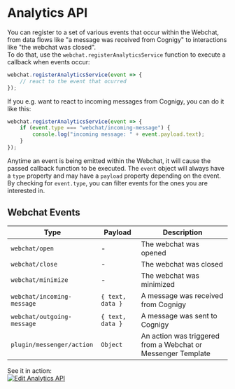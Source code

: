 # Analytics API

You can register to a set of various events that occur within the Webchat, from data flows like "a message was received from Cognigy" to interactions like "the webchat was closed".  
To do that, use the `webchat.registerAnalyticsService` function to execute a callback when events occur:

```javascript
webchat.registerAnalyticsService(event => {
	// react to the event that ocurred
});
```

If you e.g. want to react to incoming messages from Cognigy, you can do it like this:

```javascript
webchat.registerAnalyticsService(event => {
	if (event.type === "webchat/incoming-message") {
		console.log("incoming message: " + event.payload.text);
	}
});
```

Anytime an event is being emitted within the Webchat, it will cause the passed callback function to be executed.
The `event` object will always have a `type` property and may have a `payload` property depending on the event.
By checking for `event.type`, you can filter events for the ones you are interested in.

## Webchat Events

| Type                       | Payload          | Description                                                  |
| -------------------------- | ---------------- | ------------------------------------------------------------ |
| `webchat/open`             | -                | The webchat was opened                                       |
| `webchat/close`            | -                | The webchat was closed                                       |
| `webchat/minimize`         | -                | The webchat was minimized                                    |
| `webchat/incoming-message` | `{ text, data }` | A message was received from Cognigy                          |
| `webchat/outgoing-message` | `{ text, data }` | A message was sent to Cognigy                                |
| `plugin/messenger/action`  | `Object`         | An action was triggered from a Webchat or Messenger Template |

See it in action:  
[![Edit Analytics API](https://codesandbox.io/static/img/play-codesandbox.svg)](https://codesandbox.io/s/using-the-webchat-api-ho5nk?fontsize=14&hidenavigation=1&theme=dark)
